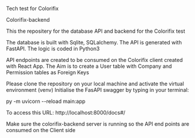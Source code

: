Tech test for Colorifix

Colorifix-backend


This the repositery for the database API and backend for the Colorifix test

The database is built with Sqlite, SQLalchemy.
The API is generated with FastAPI. The logic is coded in Python3

API endpoints are created to be consumed on the Colorifix client created with React App.
The Aim is to create a User table with Company and Permission tables as Foreign Keys

Please clone the repository on your local machine and activate the virtual environment (venv)
Initialise the FasAPI swagger by typing in your terminal:

py -m uvicorn  --reload main:app

To access this URL:
http://localhost:8000/docs#/

Make sure the colorifix-backend server is running so the API end points are consumed on the Client side



